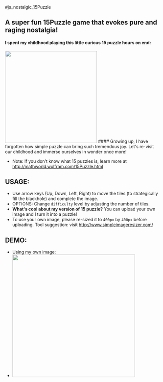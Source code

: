 
#js_nostalgic_15Puzzle

## A super fun 15Puzzle game that evokes pure and raging nostalgia!
#### I spent my childhood playing this little curious 15 puzzle hours on end:
<img src='https://user-images.githubusercontent.com/58123635/122484918-ba785800-cfa3-11eb-8cd5-a6e4d801b6f6.png' height='300px' />
#### Growing up, I have forgotten how simple puzzle can bring such tremendous joy. Let's re-visit our childhood and immerse ourselves in wonder once more!

* Note: If you don't know what 15 puzzles is, learn more at http://mathworld.wolfram.com/15Puzzle.html

## USAGE:
* Use arrow keys (Up, Down, Left, Right) to move the tiles (to strategically fill the blackhole) and complete the image.
* OPTIONS: Change `difficulty` level by adjusting the number of tiles.
* **What's cool about my version of 15 puzzle?** You can upload your own image and I turn it into a puzzle! 
* To use your own image, please re-sized it to `400px` by `400px` before uploading. Tool suggestion: visit http://www.simpleimageresizer.com/

## DEMO:
* Using my own image: 
* <img src='https://user-images.githubusercontent.com/58123635/122485490-0d9eda80-cfa5-11eb-9842-9f43a9025074.png' height='400px'/>

